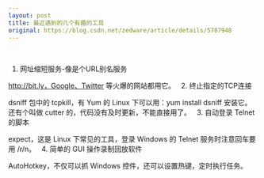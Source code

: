 ```yaml
---
layout: post
title: 最近遇到的几个有趣的工具
original: https://blog.csdn.net/zedware/article/details/5707948
---
```

 
1. 网址缩短服务-像是个URL别名服务

http://bit.ly，Google、Twitter 等火爆的网站都用它。
 
2. 终止指定的TCP连接

dsniff 包中的 tcpkill，有 Yum 的 Linux 下可以用：yum install dsniff 安装它。还有个叫做 cutter 的，代码没有及时更新，不能直接用了。
 
3. 自动登录 Telnet 的脚本

expect，这是 Linux 下常见的工具，登录 Windows 的 Telnet 服务时注意回车要用 /r/n。
 
4. 简单的 GUI 操作录制回放软件

AutoHotkey，不仅可以抓 Windows 控件，还可以设置热键，定时执行任务。

